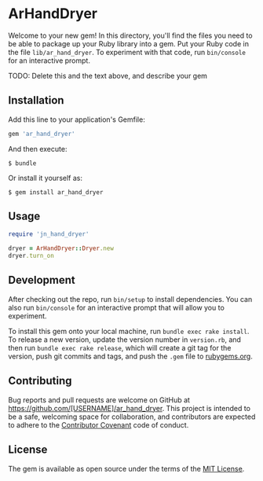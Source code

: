 # ArHandDryer

Welcome to your new gem! In this directory, you'll find the files you need to be able to package up your Ruby library into a gem. Put your Ruby code in the file `lib/ar_hand_dryer`. To experiment with that code, run `bin/console` for an interactive prompt.

TODO: Delete this and the text above, and describe your gem

## Installation

Add this line to your application's Gemfile:

```ruby
gem 'ar_hand_dryer'
```

And then execute:

    $ bundle

Or install it yourself as:

    $ gem install ar_hand_dryer

## Usage

```ruby
require 'jn_hand_dryer'

dryer = ArHandDryer::Dryer.new
dryer.turn_on
```


## Development

After checking out the repo, run `bin/setup` to install dependencies. You can also run `bin/console` for an interactive prompt that will allow you to experiment.

To install this gem onto your local machine, run `bundle exec rake install`. To release a new version, update the version number in `version.rb`, and then run `bundle exec rake release`, which will create a git tag for the version, push git commits and tags, and push the `.gem` file to [rubygems.org](https://rubygems.org).

## Contributing

Bug reports and pull requests are welcome on GitHub at https://github.com/[USERNAME]/ar_hand_dryer. This project is intended to be a safe, welcoming space for collaboration, and contributors are expected to adhere to the [Contributor Covenant](http://contributor-covenant.org) code of conduct.


## License

The gem is available as open source under the terms of the [MIT License](http://opensource.org/licenses/MIT).

